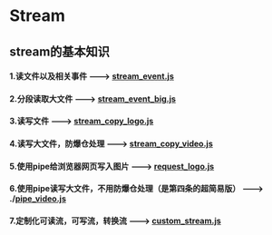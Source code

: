 # Stream
## stream的基本知识
#### 1.读文件以及相关事件 ---> [stream_event.js](./stream_event.js)
#### 2.分段读取大文件 ---> [stream_event_big.js](./stream_event_big.js)
#### 3.读写文件 ---> [stream_copy_logo.js](./stream_copy_logo.js)
#### 4.读写大文件，防爆仓处理 ---> [stream_copy_video.js](./stream_copy_video.js)
#### 5.使用pipe给浏览器网页写入图片 ---> [request_logo.js](./request_logo.js)
#### 6.使用pipe读写大文件，不用防爆仓处理（是第四条的超简易版） ---> ./[pipe_video.js](./pipe_video.js)
#### 7.定制化可读流，可写流，转换流 ---> [custom_stream.js](./custom_stream.js)
